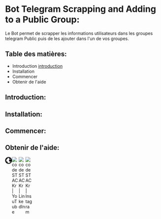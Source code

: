 # Bot Telegram Scrapping and Adding to a Public Group:
Le Bot permet de scrapper les informations utilisateurs dans les groupes telegram Public puis de les ajouter dans l'un de vos groupes.

## Table des matières:
* Introduction [introduction]
* Installation
* Commencer
* Obtenir de l'aide

## Introduction:

## Installation: 
## Commencer:


## Obtenir de l'aide:

[<img align="left" alt="codeSTACKr.com" width="22px" src="https://raw.githubusercontent.com/iconic/open-iconic/master/svg/globe.svg" />][website]
[<img align="left" alt="codeSTACKr | YouTube" width="22px" src="https://cdn.jsdelivr.net/npm/simple-icons@v3/icons/youtube.svg" />][youtube]
[<img align="left" alt="codeSTACKr | LinkedIn" width="22px" src="https://cdn.jsdelivr.net/npm/simple-icons@v3/icons/linkedin.svg" />][linkedin]
[<img align="left" alt="codeSTACKr | Instagram" width="22px" src="https://cdn.jsdelivr.net/npm/simple-icons@v3/icons/instagram.svg" />][instagram]

[website]: https://soclose.co
[youtube]: https://youtube.com/soclosetv
[instagram]: https://instagram.com/socloseagency
[linkedin]: https://linkedin.com/in/soclose
[introduction]: https://github.com/SoClosee/Telegram_ScrappingAdding_toGroup#introduction